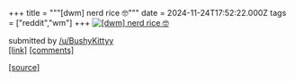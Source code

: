 +++
title = """[dwm] nerd rice 🤓"""
date = 2024-11-24T17:52:22.000Z
tags = ["reddit","wm"]
+++
[![[dwm] nerd rice 🤓](https://b.thumbs.redditmedia.com/S15IUzoE75v6epxpbpfRtEiEfNoAKgESso8tA3rgLVg.jpg "[dwm] nerd rice 🤓")](https://www.reddit.com/r/unixporn/comments/1gywxo8/dwm_nerd_rice/)

submitted by [/u/BushyKittyy](https://www.reddit.com/user/BushyKittyy)  
[\[link\]](https://www.reddit.com/gallery/1gywxo8) [\[comments\]](https://www.reddit.com/r/unixporn/comments/1gywxo8/dwm_nerd_rice/)

[[source]](https://www.reddit.com/r/unixporn/comments/1gywxo8/dwm_nerd_rice/)
